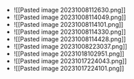- ![[Pasted image 20231008112630.png]]
- ![[Pasted image 20231008114049.png]]
- ![[Pasted image 20231008114101.png]]
- ![[Pasted image 20231008114330.png]]
- ![[Pasted image 20231008114428.png]]
- ![[Pasted image 20231008223037.png]]
- ![[Pasted image 20231018102951.png]]
- ![[Pasted image 20231017224043.png]]
- ![[Pasted image 20231017224101.png]]
